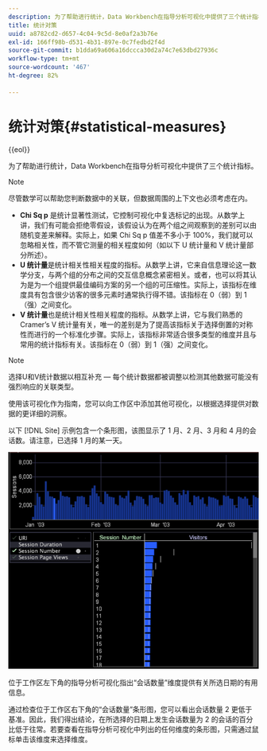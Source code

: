 ```yaml
---
description: 为了帮助进行统计，Data Workbench在指导分析可视化中提供了三个统计指标。
title: 统计对策
uuid: a8782cd2-d657-4c04-9c5d-8e0af2a3b76e
exl-id: 166ff98b-d531-4b31-897e-0c7fedbd2f4d
source-git-commit: b1dda69a606a16dccca30d2a74c7e63dbd27936c
workflow-type: tm+mt
source-wordcount: '467'
ht-degree: 82%

---
```


# 统计对策{#statistical-measures}

{{eol}}

为了帮助进行统计，Data Workbench在指导分析可视化中提供了三个统计指标。

>[!NOTE]
>
>尽管数学可以帮助您判断数据中的关联，但数据周围的上下文也必须考虑在内。

* **Chi Sq p** 是统计显著性测试，它控制可视化中复选标记的出现。从数学上讲，我们有可能会拒绝零假设，该假设认为在两个组之间观察到的差别可以由随机变差来解释。实际上，如果 Chi Sq p 值差不多小于 100%，我们就可以忽略相关性，而不管它测量的相关程度如何（如以下 U 统计量和 V 统计量部分所述）。
* **U 统计量**&#x200B;是统计相关性相关程度的指标。从数学上讲，它来自信息理论这一数学分支，与两个组的分布之间的交互信息概念紧密相关。或者，也可以将其认为是为一个组提供最佳编码方案的另一个组的可压缩性。实际上，该指标在维度具有包含很少访客的很多元素时通常执行得不错。该指标在 0（弱）到 1（强）之间变化。
* **V 统计量**&#x200B;也是统计相关性相关程度的指标。从数学上讲，它与我们熟悉的 Cramer’s V 统计量有关，唯一的差别是为了提高该指标关于选择倒置的对称性而进行的一个标准化步骤。实际上，该指标非常适合很多类型的维度并且与常用的统计指标有关。该指标在 0（弱）到 1（强）之间变化。

>[!NOTE]
>
>选择U和V统计数据以相互补充 — 每个统计数据都被调整以检测其他数据可能没有强烈响应的关联类型。

使用该可视化作为指南，您可以向工作区中添加其他可视化，以根据选择提供对数据的更详细的洞察。

以下 [!DNL Site] 示例包含一个条形图，该图显示了 1 月、2 月、3 月和 4 月的会话数。请注意，已选择 1 月的某一天。

![](assets/vis_GuidedAnalysis_withVis.png)

位于工作区左下角的指导分析可视化指出“会话数量”维度提供有关所选日期的有用信息。

通过检查位于工作区右下角的“会话数量”条形图，您可以看出会话数量 2 更低于基准。因此，我们得出结论，在所选择的日期上发生会话数量为 2 的会话的百分比低于往常。若要查看在指导分析可视化中列出的任何维度的条形图，只需通过鼠标单击该维度来选择维度。
